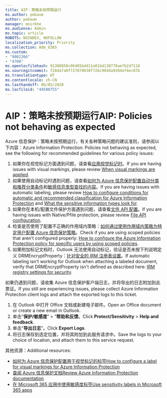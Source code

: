 ```yaml
---
title: AIP：策略未按预期运行
ms.author: pebaum
author: pebaum
manager: mnirkhe
ms.audience: Admin
ms.topic: article
ROBOTS: NOINDEX, NOFOLLOW
localization_priority: Priority
ms.collection: Adm_O365
ms.custom:
- "9002266"
- "4780"
ms.openlocfilehash: 91308850c06485bdd11e81bd130770aefb247118
ms.sourcegitcommit: f28dafa0f727870038f72bc904da926daf4ec07b
ms.translationtype: HT
ms.contentlocale: zh-CN
ms.lasthandoff: 06/05/2020
ms.locfileid: "44580755"
---
```

# <a name="aip-policies-not-behaving-as-expected"></a><span data-ttu-id="f6cfc-102">AIP：策略未按预期运行</span><span class="sxs-lookup"><span data-stu-id="f6cfc-102">AIP: Policies not behaving as expected</span></span>

<span data-ttu-id="f6cfc-103">Azure 信息保护：策略未按预期运行，有关各种策略问题的建议准则，请参阅以下内容：</span><span class="sxs-lookup"><span data-stu-id="f6cfc-103">Azure Information Protection: Policies not behaving as expected, see the following for recommended guidelines for various policy issues:</span></span>

1. <span data-ttu-id="f6cfc-104">如果你在视觉标记方面遇到问题，请查看[应用视觉标记时](https://docs.microsoft.com/azure/information-protection/configure-policy-markings#when-visual-markings-are-applied)。</span><span class="sxs-lookup"><span data-stu-id="f6cfc-104">If you are having issues with visual markings, please review [When visual markings are applied](https://docs.microsoft.com/azure/information-protection/configure-policy-markings#when-visual-markings-are-applied).</span></span>
2. <span data-ttu-id="f6cfc-105">如果使用自动标记时遇到问题，请查看[如何为 Azure 信息保护配置自动分类和推荐分类条件](https://docs.microsoft.com/azure/information-protection/configure-policy-classification)和[敏感信息类型查找的内容](https://docs.microsoft.com/microsoft-365/compliance/sensitive-information-type-entity-definitions)。</span><span class="sxs-lookup"><span data-stu-id="f6cfc-105">If you are having issues with automatic labeling, please review [How to configure conditions for automatic and recommended classification for Azure Information Protection](https://docs.microsoft.com/azure/information-protection/configure-policy-classification) and [What the sensitive information types look for](https://docs.microsoft.com/microsoft-365/compliance/sensitive-information-type-entity-definitions).</span></span>
3. <span data-ttu-id="f6cfc-106">如果你在本机/配置文件保护方面遇到问题，请查看[文件 API 配置](https://docs.microsoft.com/azure/information-protection/develop/file-api-configuration)。</span><span class="sxs-lookup"><span data-stu-id="f6cfc-106">If you are having issues with Native/Pfile protection, please review [File API configuration](https://docs.microsoft.com/azure/information-protection/develop/file-api-configuration).</span></span>
4. <span data-ttu-id="f6cfc-107">检查是否使用了配置不正确的作用域内策略：[如何通过使用作用域内策略为特定用户配置 Azure 信息保护策略](https://docs.microsoft.com/azure/information-protection/configure-policy-scope)。</span><span class="sxs-lookup"><span data-stu-id="f6cfc-107">Check if you are using scoped policies that aren't configured properly: [How to configure the Azure Information Protection policy for specific users by using scoped policies](https://docs.microsoft.com/azure/information-protection/configure-policy-scope).</span></span>
5. <span data-ttu-id="f6cfc-108">如果附加标记文档时，Outlook 无法使用自动标记，验证是否未按下列说明定义 DRMEncryptProperty：[针对安全的 IRM 注册表设置](https://docs.microsoft.com/deployoffice/security/protect-sensitive-messages-and-documents-by-using-irm-in-office#office-2016-irm-registry-key-options)。</span><span class="sxs-lookup"><span data-stu-id="f6cfc-108">If automatic labeling isn't working for Outlook when attaching a labeled document, verify that DRMEncryptProperty isn't defined as described here: [IRM registry settings for security](https://docs.microsoft.com/deployoffice/security/protect-sensitive-messages-and-documents-by-using-irm-in-office#office-2016-irm-registry-key-options).</span></span>

<span data-ttu-id="f6cfc-109">如果仍遇到问题，请收集 Azure 信息保护客户端日志，并将导出的日志附加到此票证。</span><span class="sxs-lookup"><span data-stu-id="f6cfc-109">If you still are experiencing issues, please collect Azure Information Protection client logs and attach the exported logs to this ticket.</span></span>

1. <span data-ttu-id="f6cfc-110">在 Outlook 中打开 Office 文档或新建电子邮件。</span><span class="sxs-lookup"><span data-stu-id="f6cfc-110">Open an Office document or create a new email in Outlook.</span></span>
2. <span data-ttu-id="f6cfc-111">单击“**保护/敏感度**” > “**帮助和反馈**。</span><span class="sxs-lookup"><span data-stu-id="f6cfc-111">Click **Protect/Sensitivity** > **Help and feedback**.</span></span>
3. <span data-ttu-id="f6cfc-112">单击“**导出日志**”。</span><span class="sxs-lookup"><span data-stu-id="f6cfc-112">Click **Export Logs**.</span></span>
4. <span data-ttu-id="f6cfc-113">将日志保存到选定位置，并将其附加到此服务请求中。</span><span class="sxs-lookup"><span data-stu-id="f6cfc-113">Save the logs to your choice of location, and attach them to this service request.</span></span>

<span data-ttu-id="f6cfc-114">其他资源：</span><span class="sxs-lookup"><span data-stu-id="f6cfc-114">Additional resources:</span></span>

- [<span data-ttu-id="f6cfc-115">如何为 Azure 信息保护配置用于视觉标记的标签</span><span class="sxs-lookup"><span data-stu-id="f6cfc-115">How to configure a label for visual markings for Azure Information Protection</span></span>](https://docs.microsoft.com/azure/information-protection/configure-policy-markings)
- [<span data-ttu-id="f6cfc-116">查阅 Azure 信息保护文档</span><span class="sxs-lookup"><span data-stu-id="f6cfc-116">Review Azure Information Protection documentation</span></span>](https://docs.microsoft.com/azure/information-protection/what-is-information-protection)
- [<span data-ttu-id="f6cfc-117">在 Microsoft 365 应用中使用敏感度标签</span><span class="sxs-lookup"><span data-stu-id="f6cfc-117">Use sensitivity labels in Microsoft 365 apps</span></span>](https://docs.microsoft.com/microsoft-365/compliance/sensitivity-labels-office-apps)

